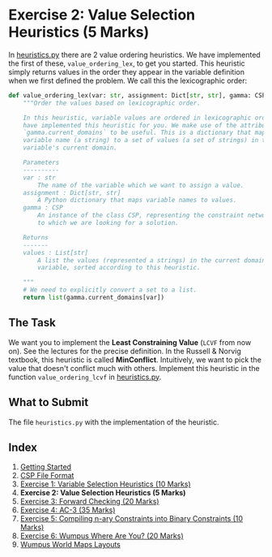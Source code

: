 # Exercise 2: Value Selection Heuristics (5 Marks)

In [heuristics.py](../heuristics.py) there are 2 value ordering heuristics. We
have implemented the first of these, `value_ordering_lex`, to get you started.
This heuristic simply returns values in the order they appear in the variable
definition when we first defined the problem. We call this the lexicographic
order:

```python
def value_ordering_lex(var: str, assignment: Dict[str, str], gamma: CSP) -> List[str]:
    """Order the values based on lexicographic order.

    In this heuristic, variable values are ordered in lexicographic order. We
    have implemented this heuristic for you. We make use of the attribute
    `gamma.current_domains` to be useful. This is a dictionary that maps a
    variable name (a string) to a set of values (a set of strings) in that
    variable's current domain.

    Parameters
    ----------
    var : str
        The name of the variable which we want to assign a value.
    assignment : Dict[str, str]
        A Python dictionary that maps variable names to values.
    gamma : CSP
        An instance of the class CSP, representing the constraint network
        to which we are looking for a solution.

    Returns
    -------
    values : List[str]
        A list the values (represented a strings) in the current domain of the
        variable, sorted according to this heuristic.

    """
    # We need to explicitly convert a set to a list.
    return list(gamma.current_domains[var])
```

## The Task

We want you to implement the **Least Constraining Value** (`LCVF` from now on).
See the lectures for the precise definition. In the Russell & Norvig textbook,
this heuristic is called **MinConflict**. Intuitively, we want to pick the
value that doesn't conflict much with others. Implement this heuristic in the
function `value_ordering_lcvf` in [heuristics.py](../heuristics.py).

## What to Submit

The file `heuristics.py` with the implementation of the heuristic.

## Index

1. [Getting Started](1_getting_started.md)
2. [CSP File Format](2_csp_syntax.md)
3. [Exercise 1: Variable Selection Heuristics (10
   Marks)](3_variable_selection_heuristics.md)
4. **Exercise 2: Value Selection Heuristics (5
   Marks)**
5. [Exercise 3: Forward Checking (20 Marks)](5_forward_checking.md)
6. [Exercise 4: AC-3 (35 Marks)](6_ac_3.md)
7. [Exercise 5: Compiling n-ary Constraints into Binary Constraints (10 Marks)](7_compilation.md)
8. [Exercise 6: Wumpus Where Are You? (20 Marks)](8_wumpus_world.md)
9. [Wumpus World Maps Layouts](8a_map_layouts.md)
